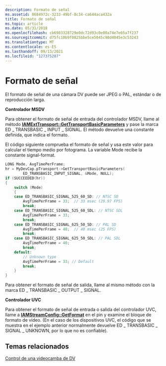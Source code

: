 ```yaml
---
description: Formato de señal
ms.assetid: 8684972c-3233-49bf-8c34-ca644aca432a
title: Formato de señal
ms.topic: article
ms.date: 05/31/2018
ms.openlocfilehash: cb6983328729e0dc72d93c0e00a74e7e65a7f237
ms.sourcegitcommit: d75fc10b9f0825bbe5ce5045c90d4045e3c53243
ms.translationtype: MT
ms.contentlocale: es-ES
ms.lasthandoff: 09/13/2021
ms.locfileid: "127375207"
---
```

# <a name="signal-format"></a>Formato de señal

El formato de señal de una cámara DV puede ser JPEG o PAL, estándar o de reproducción larga.

**Controlador MSDV**

Para obtener el formato de señal de entrada del controlador MSDV, llame al método [**IAMExtTransport::GetTransportBasicParameters**](/windows/desktop/api/Strmif/nf-strmif-iamexttransport-gettransportbasicparameters) y pase la marca ED \_ TRANSBASIC \_ INPUT \_ SIGNAL. El método devuelve una constante definida, que indica el formato.

El código siguiente comprueba el formato de señal y usa este valor para calcular el tiempo medio por fotograma. La variable Mode recibe la constante signal-format.


```C++
LONG Mode, AvgTimePerFrame;
hr = MyDevCap.pTransport->GetTransportBasicParameters(
        ED_TRANSBASIC_INPUT_SIGNAL, &Mode, NULL);
if (SUCCEEDED(hr))
{
    switch (Mode)
    {
    case ED_TRANSBASIC_SIGNAL_525_60_SD: // NTSC SD
        AvgTimePerFrame = 33;  // 33 msec (29.97 FPS)
        break;
    case ED_TRANSBASIC_SIGNAL_525_60_SDL: // NTSC SDL
        AvgTimePerFrame = 33;  
        break;
    case ED_TRANSBASIC_SIGNAL_625_50_SD: // PAL SD
        AvgTimePerFrame = 40;  // 40 msec (25 FPS)
        break;
    case ED_TRANSBASIC_SIGNAL_625_50_SDL: // PAL SDL
        AvgTimePerFrame = 40;  
        break;
    default: 
        // Unknown type
        AvgTimePerFrame = 33; // Default
        break;
    }
}
```



Para obtener el formato de señal de salida, llame al mismo método con la marca ED \_ TRANSBASIC \_ OUTPUT \_ SIGNAL.

**Controlador UVC**

Para obtener el formato de señal de entrada o salida del controlador UVC, llame a [**IAMStreamConfig::GetFormat**](/windows/desktop/api/Strmif/nf-strmif-iamstreamconfig-getformat) en el pin y examine el bloque de formato de vídeo. (En el caso de los dispositivos UVC, el código que se muestra en el ejemplo anterior normalmente devuelve ED \_ TRANSBASIC \_ SIGNAL \_ UNKNOWN, por lo que no es confiable).

## <a name="related-topics"></a>Temas relacionados

<dl> <dt>

[Control de una videocamba de DV](controlling-a-dv-camcorder.md)
</dt> </dl>

 

 




